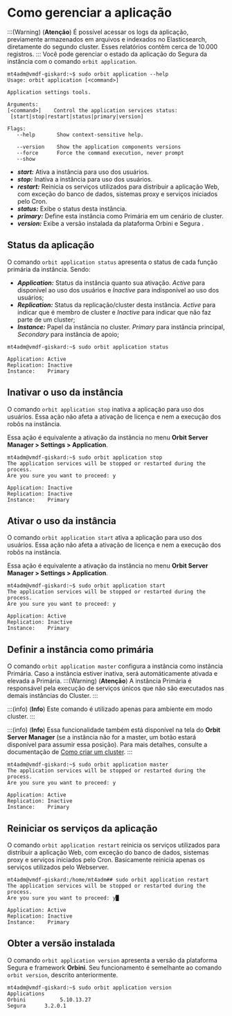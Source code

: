 # Como gerenciar a aplicação

:::(Warning) (**Atenção**)
 É possível acessar os logs da aplicação, previamente armazenados em arquivos e indexados no Elasticsearch, diretamente do segundo cluster. Esses relatórios contêm cerca de 10.000 registros.
:::
Você pode gerenciar o estado da aplicação do Segura da instância com o comando `orbit application`.

```Text
mt4adm@vmdf-giskard:~$ sudo orbit application --help
Usage: orbit application [<command>]

Application settings tools.

Arguments:
[<command>]    Control the application services status:
 [start|stop|restart|status|primary|version]

Flags:
   --help       Show context-sensitive help.

   --version    Show the application components versions
   --force      Force the command execution, never prompt
   --show
```

*   
  ***start:*** Ativa a instância para uso dos usuários.  
* ***stop:*** Inativa a instância para uso dos usuários.  
* ***restart:*** Reinicia os serviços utilizados para distribuir a aplicação Web, com exceção do banco de dados, sistemas proxy e serviços iniciados pelo Cron.  
* ***status:*** Exibe o status desta instância.  
* ***primary:*** Define esta instância como Primária em um cenário de cluster.  
* ***version:*** Exibe a versão instalada da plataforma Orbini e Segura .

## **Status da aplicação**

O comando `orbit application status` apresenta o status de cada função primária da instância. Sendo:

* ***Application:*** Status da instância quanto sua ativação. *Active* para disponível ao uso dos usuários e *Inactive* para indisponível ao uso dos usuários;  
* ***Replication:*** Status da replicação/cluster desta instância. *Active* para indicar que é membro de cluster e *Inactive* para indicar que não faz parte de um cluster;  
* ***Instance:*** Papel da instância no cluster. *Primary* para instância principal, *Secondary* para instância de apoio;


```Text
mt4adm@vmdf-giskard:~$ sudo orbit application status

Application: Active
Replication: Inactive
Instance:    Primary
```

## **Inativar o uso da instância**

O comando `orbit application stop` inativa a aplicação para uso dos usuários. Essa ação não afeta a ativação de licença e nem a execução dos robôs na instância.

Essa ação é equivalente a ativação da instância no menu **Orbit Server Manager \> Settings \> Application**.

```Text
mt4adm@vmdf-giskard:~$ sudo orbit application stop
The application services will be stopped or restarted during the process.
Are you sure you want to proceed: y

Application: Inactive
Replication: Inactive
Instance:    Primary
```

## **Ativar o uso da instância**

O comando `orbit application start` ativa a aplicação para uso dos usuários. Essa ação não afeta a ativação de licença e nem a execução dos robôs na instância.

Essa ação é equivalente a ativação da instância no menu **Orbit Server Manager \> Settings \> Application**.

```Text
mt4adm@vmdf-giskard:~$ sudo orbit application start
The application services will be stopped or restarted during the process.
Are you sure you want to proceed: y

Application: Active
Replication: Inactive
Instance:    Primary
```

## **Definir a instância como primária**

O comando `orbit application master` configura a instância como instância Primária. Caso a instância estiver inativa, será automáticamente ativada e elevada a Primária.
:::(Warning) (**Atenção**)
A instância Primária é responsável pela execução de serviços únicos que não são executados nas demais instâncias do Cluster. 
:::

:::(info) (**Info**)
Este comando é utilizado apenas para ambiente em modo cluster.
:::

:::(info) (**Info**)
Essa funcionalidade também está disponível na tela do **Orbit Server Manager** (se a instância não for a master, um botão estará disponível para assumir essa posição). Para mais detalhes, consulte a documentação de [Como criar um cluster](https://portal.document360.io/v3-33/docs/pt/installation-data-replication-how-to-create-a-cluster).
:::

```Text
mt4adm@vmdf-giskard:~$ sudo orbit application master
The application services will be stopped or restarted during the process.
Are you sure you want to proceed: y

Application: Active
Replication: Inactive
Instance:    Primary
```

## **Reiniciar os serviços da aplicação**

O comando `orbit application restart` reinicia os serviços utilizados para distribuir a aplicação Web, com exceção do banco de dados, sistemas proxy e serviços iniciados pelo Cron. Basicamente reinicia apenas os serviços utilizados pelo Webserver.


```Text
mt4adm@vmdf-giskard:/home/mt4adm## sudo orbit application restart
The application services will be stopped or restarted during the process.
Are you sure you want to proceed: y█

Application: Active
Replication: Inactive
Instance:    Primary
```

## **Obter a versão instalada**

O comando `orbit application version` apresenta a versão da plataforma Segura e framework **Orbini**. Seu funcionamento é semelhante ao comando `orbit version`, descrito anteriormente.


```Text
mt4adm@vmdf-giskard:~$ sudo orbit application version
Applications
Orbini           5.10.13.27
Segura      3.2.0.1
```

